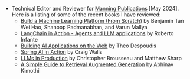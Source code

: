 - Technical Editor and Reviewer for [Manning Publications](https://www.manning.com) [May 2024]. Here is a listing of some of the recent books I have reviewed:
  - [Build a Machine Learning Platform (From Scratch)](https://www.manning.com/books/build-a-machine-learning-platform-from-scratch) by Benjamin Tan Wei Hao, Shanoop Padmanabhan, and Varun Mallya
  - [LangChain in Action - Agents and LLM applications](https://www.manning.com/books/langchain-in-action) by Roberto Infante
  - [Building AI Applications on the Web](https://www.manning.com/books/building-ai-applications-on-the-web) by Theo Despoudis
  - [Spring AI in Action](https://www.manning.com/books/spring-ai-in-action) by Craig Walls
  - [LLMs in Production](https://www.manning.com/books/llms-in-production) by Christopher Brousseau and Matthew Sharp
  - [A Simple Guide to Retrieval Augmented Generation](https://www.manning.com/books/a-simple-guide-to-retrieval-augmented-generation) by Abhinav Kimothi
